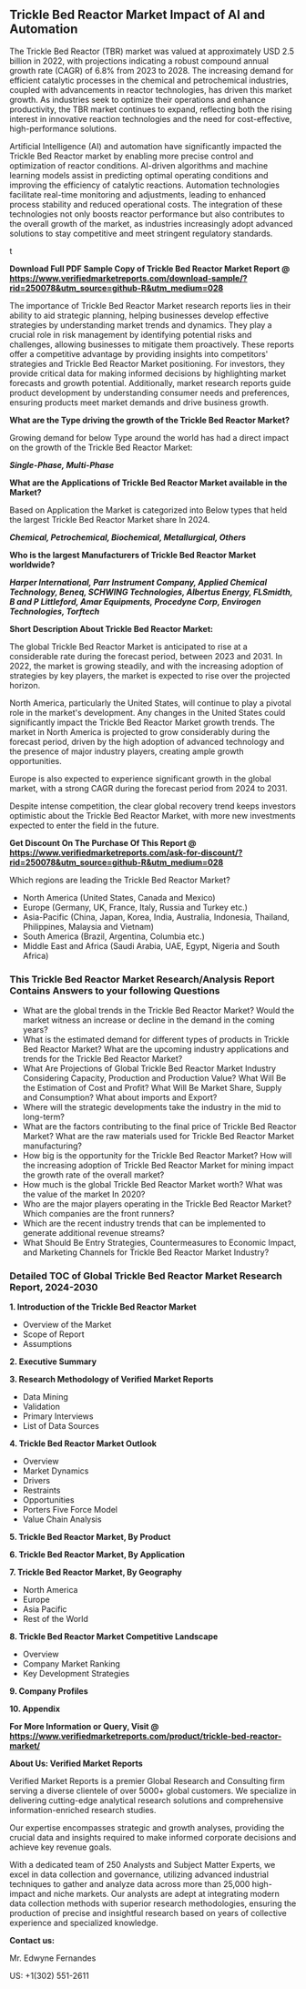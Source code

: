 <h2>Trickle Bed Reactor Market Impact of AI and Automation</h2><p>The Trickle Bed Reactor (TBR) market was valued at approximately USD 2.5 billion in 2022, with projections indicating a robust compound annual growth rate (CAGR) of 6.8% from 2023 to 2028. The increasing demand for efficient catalytic processes in the chemical and petrochemical industries, coupled with advancements in reactor technologies, has driven this market growth. As industries seek to optimize their operations and enhance productivity, the TBR market continues to expand, reflecting both the rising interest in innovative reaction technologies and the need for cost-effective, high-performance solutions.</p><p>Artificial Intelligence (AI) and automation have significantly impacted the Trickle Bed Reactor market by enabling more precise control and optimization of reactor conditions. AI-driven algorithms and machine learning models assist in predicting optimal operating conditions and improving the efficiency of catalytic reactions. Automation technologies facilitate real-time monitoring and adjustments, leading to enhanced process stability and reduced operational costs. The integration of these technologies not only boosts reactor performance but also contributes to the overall growth of the market, as industries increasingly adopt advanced solutions to stay competitive and meet stringent regulatory standards.</p>t</p><p id="" class=""><strong>Download Full PDF Sample Copy of Trickle Bed Reactor Market Report @ <a href="https://www.verifiedmarketreports.com/download-sample/?rid=250078&utm_source=github-R&utm_medium=028" target="_blank">https://www.verifiedmarketreports.com/download-sample/?rid=250078&utm_source=github-R&utm_medium=028</a></strong></p><p>The importance of&nbsp;Trickle Bed Reactor Market research reports lies in their ability to aid strategic planning, helping businesses develop effective strategies by understanding market trends and dynamics. They play a crucial role in risk management by identifying potential risks and challenges, allowing businesses to mitigate them proactively. These reports offer a competitive advantage by providing insights into competitors' strategies and Trickle Bed Reactor Market positioning. For investors, they provide critical data for making informed decisions by highlighting market forecasts and growth potential. Additionally, market research reports guide product development by understanding consumer needs and preferences, ensuring products meet market demands and drive business growth.</p><p><strong>What are the&nbsp;Type driving the growth of the Trickle Bed Reactor Market?</strong></p><p id="" class="">Growing demand for below Type around the world has had a direct impact on the growth of the Trickle Bed Reactor Market:</p><em><strong>Single-Phase, Multi-Phase</strong></em></p><strong>What are the&nbsp;Applications&nbsp;of Trickle Bed Reactor Market available in the Market?</strong></p><p id="" class="">Based on Application the Market is categorized into Below types that held the largest Trickle Bed Reactor Market share In 2024.</p><em><strong>Chemical, Petrochemical, Biochemical, Metallurgical, Others</strong></em></p><strong>Who is the largest Manufacturers of Trickle Bed Reactor Market worldwide?</strong></p><p><em><strong>Harper International, Parr Instrument Company, Applied Chemical Technology, Beneq, SCHWING Technologies, Albertus Energy, FLSmidth, B and P Littleford, Amar Equipments, Procedyne Corp, Envirogen Technologies, Torftech</strong></em></p><p id="" class=""><strong>Short Description About Trickle Bed Reactor Market:</strong></p><p>The global Trickle Bed Reactor Market is anticipated to rise at a considerable rate during the forecast period, between 2023 and 2031. In 2022, the market is growing steadily, and with the increasing adoption of strategies by key players, the market is expected to rise over the projected horizon.</p><p>North America, particularly the United States, will continue to play a pivotal role in the market's development. Any changes in the United States could significantly impact the Trickle Bed Reactor Market growth trends. The market in North America is projected to grow considerably during the forecast period, driven by the high adoption of advanced technology and the presence of major industry players, creating ample growth opportunities.</p><p>Europe is also expected to experience significant growth in the global market, with a strong CAGR during the forecast period from 2024 to 2031.</p><p>Despite intense competition, the clear global recovery trend keeps investors optimistic about the Trickle Bed Reactor Market, with more new investments expected to enter the field in the future.</p><p id="" class=""><strong>Get Discount On The Purchase Of This Report @ <a href="https://www.verifiedmarketreports.com/ask-for-discount/?rid=250078&utm_source=github-R&utm_medium=028" target="_blank">https://www.verifiedmarketreports.com/ask-for-discount/?rid=250078&utm_source=github-R&utm_medium=028</a></strong></p>Which regions are leading the Trickle Bed Reactor Market?</p><ul><li>North America (United States, Canada and Mexico)</li><li>Europe (Germany, UK, France, Italy, Russia and Turkey etc.)</li><li>Asia-Pacific (China, Japan, Korea, India, Australia, Indonesia, Thailand, Philippines, Malaysia and Vietnam)</li><li>South America (Brazil, Argentina, Columbia etc.)</li><li>Middle East and Africa (Saudi Arabia, UAE, Egypt, Nigeria and South Africa)</li></ul><h3 id="" class="">This Trickle Bed Reactor Market Research/Analysis Report Contains Answers to your following Questions</h3><ul><li>What are the global trends in the Trickle Bed Reactor Market? Would the market witness an increase or decline in the demand in the coming years?</li><li>What is the estimated demand for different types of products in Trickle Bed Reactor Market? What are the upcoming industry applications and trends for the Trickle Bed Reactor Market?</li><li>What Are Projections of Global Trickle Bed Reactor Market Industry Considering Capacity, Production and Production Value? What Will Be the Estimation of Cost and Profit? What Will Be Market Share, Supply and Consumption? What about imports and Export?</li><li>Where will the strategic developments take the industry in the mid to long-term?</li><li>What are the factors contributing to the final price of Trickle Bed Reactor Market? What are the raw materials used for Trickle Bed Reactor Market manufacturing?</li><li>How big is the opportunity for the Trickle Bed Reactor Market? How will the increasing adoption of Trickle Bed Reactor Market for mining impact the growth rate of the overall market?</li><li>How much is the global Trickle Bed Reactor Market worth? What was the value of the market In 2020?</li><li>Who are the major players operating in the Trickle Bed Reactor Market? Which companies are the front runners?</li><li>Which are the recent industry trends that can be implemented to generate additional revenue streams?</li><li>What Should Be Entry Strategies, Countermeasures to Economic Impact, and Marketing Channels for Trickle Bed Reactor Market Industry?</li></ul><h3 id="" class="">Detailed TOC of Global Trickle Bed Reactor Market Research Report, 2024-2030</h3><p id="" class=""><strong>1. Introduction of the Trickle Bed Reactor Market</strong></p><ul><li>Overview of the Market</li><li>Scope of Report</li><li>Assumptions</li></ul><p id="" class=""><strong>2. Executive Summary</strong></p><p id="" class=""><strong>3. Research Methodology of Verified Market Reports</strong></p><ul><li>Data Mining</li><li>Validation</li><li>Primary Interviews</li><li>List of Data Sources</li></ul><p id="" class=""><strong>4. Trickle Bed Reactor Market Outlook</strong></p><ul><li>Overview</li><li>Market Dynamics</li><li>Drivers</li><li>Restraints</li><li>Opportunities</li><li>Porters Five Force Model</li><li>Value Chain Analysis</li></ul><p id="" class=""><strong>5. Trickle Bed Reactor Market, By Product</strong></p><p id="" class=""><strong>6. Trickle Bed Reactor Market, By Application</strong></p><p id="" class=""><strong>7. Trickle Bed Reactor Market, By Geography</strong></p><ul><li>North America</li><li>Europe</li><li>Asia Pacific</li><li>Rest of the World</li></ul><p id="" class=""><strong>8. Trickle Bed Reactor Market Competitive Landscape</strong></p><ul><li>Overview</li><li>Company Market Ranking</li><li>Key Development Strategies</li></ul><p id="" class=""><strong>9. Company Profiles</strong></p><p id="" class=""><strong>10. Appendix</strong></p><p id="" class=""><strong>For More Information or Query, Visit @ <a href="https://www.verifiedmarketreports.com/product/trickle-bed-reactor-market/" target="_blank">https://www.verifiedmarketreports.com/product/trickle-bed-reactor-market/</a></strong></p><p id="" class=""><strong>About Us: Verified Market Reports</strong></p><p id="" class="">Verified Market Reports is a premier Global Research and Consulting firm serving a diverse clientele of over 5000+ global customers. We specialize in delivering cutting-edge analytical research solutions and comprehensive information-enriched research studies.</p><p id="" class="">Our expertise encompasses strategic and growth analyses, providing the crucial data and insights required to make informed corporate decisions and achieve key revenue goals.</p><p id="" class="">With a dedicated team of 250 Analysts and Subject Matter Experts, we excel in data collection and governance, utilizing advanced industrial techniques to gather and analyze data across more than 25,000 high-impact and niche markets. Our analysts are adept at integrating modern data collection methods with superior research methodologies, ensuring the production of precise and insightful research based on years of collective experience and specialized knowledge.</p><p id="" class=""><strong>Contact us:</strong></p><p id="" class="">Mr. Edwyne Fernandes</p><p id="" class="">US: +1(302) 551-2611</p>
